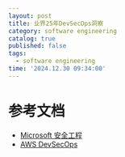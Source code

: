 ```yaml
---
layout: post
title: 业界25年DevSecOps洞察
category: software engineering
catalog: true
published: false
tags:
  - software engineering
time: '2024.12.30 09:34:00'
---
```


# 参考文档
- [Microsoft 安全工程](https://www.microsoft.com/en-us/securityengineering/devsecops?oneroute=true#Automation)
- [AWS DevSecOps](https://aws.amazon.com/what-is/devsecops/)
